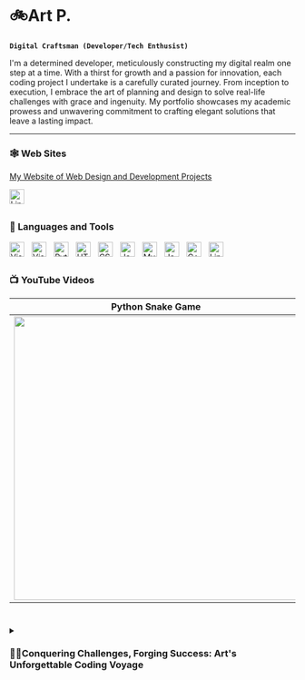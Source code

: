 # 🚲Art P.

**`Digital Craftsman (Developer/Tech Enthusist)`**

I'm a determined developer, meticulously constructing my digital realm one step at a time. With a thirst for growth and a passion for innovation, each coding project I undertake is a carefully curated journey. From inception to execution, I embrace the art of planning and design to solve real-life challenges with grace and ingenuity. My portfolio showcases my academic prowess and unwavering commitment to crafting elegant solutions that leave a lasting impact. 

---
### 🕸️ Web Sites
[My Website of Web Design and Development Projects](https://arts-incredible-website.netlify.app/index.html)

[<img align="left" alt="LinkedIn" width="26em" src="https://cdn.jsdelivr.net/gh/devicons/devicon/icons/linkedin/linkedin-original.svg" style="padding-right:10px;" title="LinkedIn"/>](https://www.linkedin.com/in/apalmer87/)

</br>

#
### 🧰 Languages and Tools

<img align="left" alt="Visual Studio" width="26px" src="https://cdn.jsdelivr.net/gh/devicons/devicon/icons/visualstudio/visualstudio-plain.svg" style="padding-right:10px;" title="Visual Studio"/>
<img align="left" alt="Visual Studio Code" width="26px" src="https://cdn.jsdelivr.net/gh/devicons/devicon/icons/vscode/vscode-original.svg" style="padding-right:10px;" title="Visual Studio Code"/>
<img align="left" alt="Python" width="26px" src="https://cdn.jsdelivr.net/gh/devicons/devicon/icons/python/python-original.svg" style="padding-right:10px;" title="Python" />
<img align="left" alt="HTML5" width="26px" src="https://cdn.jsdelivr.net/gh/devicons/devicon/icons/html5/html5-original.svg" style="padding-right:10px;" title="HTML5" />
<img align="left" alt="CSS3" width="26px" src="https://cdn.jsdelivr.net/gh/devicons/devicon/icons/css3/css3-original.svg" style="padding-right:10px;" title="CSS3" /> 
<img align="left" alt="JavaScript" width="26px" src="https://cdn.jsdelivr.net/gh/devicons/devicon/icons/javascript/javascript-original.svg" style="padding-right:10px;" title="JavaScript" />
<img align="left" alt="MySQL" width="26px" src="https://cdn.jsdelivr.net/gh/devicons/devicon/icons/mysql/mysql-original.svg" style="padding-right:10px;" title="MySQL" />
<img align="left" alt="Java" width="26px" src="https://cdn.jsdelivr.net/gh/devicons/devicon/icons/java/java-original.svg" style="padding-right:10px;" title="Java" />
<img align="left" alt="C++" width="26px" src="https://cdn.jsdelivr.net/gh/devicons/devicon/icons/cplusplus/cplusplus-original.svg" style="padding-right:10px;" title="C++" />
<img align="left" alt="Linux" width="26px" src="https://cdn.jsdelivr.net/gh/devicons/devicon/icons/linux/linux-original.svg" style="padding-right:10px;" title="Linux" />
<br/>

#

### 📺 YouTube Videos

| Python Snake Game | C++ Snake Game |
|:-----------------:|:--------------:|
|[<img src="https://img.youtube.com/vi/EuaQ19jOen4/0.jpg" width="500em">](https://www.youtube.com/watch?v=EuaQ19jOen4)|[<img src="https://img.youtube.com/vi/3dx6hMa7hYY/0.jpg" width="500em">](https://www.youtube.com/watch?v=3dx6hMa7hYY)|


<!--
implement below once status improves

![Arts's GitHub stats](https://github-readme-stats.vercel.app/api?username=apalm87&theme=dark&show_icons=true)
-->

#

<details>
  <summary><h3>👨‍💻Conquering Challenges, Forging Success: Art's Unforgettable Coding Voyage</h3></summary>
  <p>From the earliest days of my childhood, I found unbridled joy in the art of creation. Whether it was fashioning macaroni masterpieces, sketching imaginative worlds, constructing intricate structures with Legos, or delving into the realm of coding to bring my own games to life, my passion for bringing ideas to fruition has always burned within me.
</p>

<p>
While my coding journey commenced in high school, where I first ventured into the realm of Visual Basic, HTML, and CSS, the path I chose after graduation led me down a divergent road of electronics repair. Yet, in a serendipitous turn of events, I was irresistibly drawn into the captivating realm of information technology, owing to the prevalence of computers within virtually all electronic devices. I spent several years engrossed in the realm of Electronics and IT work, honing my skills and expanding my knowledge.
  </p>
  
During my tireless pursuit of enhancing my IT prowess, a serendipitous encounter forever altered the trajectory of my journey. Python, an enchanting language, crossed my path and I embraced its charm with fervor. Embarking on a self-taught exploration of Python projects, I rediscovered the profound pleasure of creating things anew. It was an awakening, reigniting the fire within me.

<p>
The transition to my current pursuit was not without its obstacles. Following a layoff from my previous IT position, I made the resolute decision to chart a new course as a programmer, rekindling my ardent love for coding. Equipped with invaluable transferable skills gleaned from my experiences in electronic repair and IT, I embraced coding as an immersive, full-time adventure.
  </p>

Amidst my self-learning odyssey of crafting awe-inspiring software marvels, I have proudly earned a Programming Essentials Certificate, serving as a testament to my unwavering commitment to constantly refine and elevate my craft. As I embark on the exhilarating pursuit of a bachelor's degree, I find myself wholeheartedly engaged in expanding my knowledge and augmenting my capabilities, forging an unbreakable foundation for my journey as a lifelong learner and creator.

<p>
Within the vast realm of technology, several fields beckon to me with magnetic allure. The captivating domains of AI, blockchain, video games, VR/AR, cybersecurity, and data science have captured my imagination, and I am ever eager to explore their depths. Furthermore, the dream of one day bringing my own mobile app into existence glimmers on the horizon, a testament to my unwavering ambition and limitless creativity.
  </p>

  <p>
Beyond the ethereal realm of coding, a realm where dreams manifest as lines of code, I find solace and joy in the company of my child. Together, we revel in the magic of life, cherishing precious moments and crafting memories. Moreover, my love for the great outdoors beckons me, and I readily answer the call. Engaging in exhilarating activities such as biking, kayaking, swimming, and hiking imbues my spirit with renewed vigor, fueling my boundless passion for both creation and adventure.
    <p/>

<!---
apalm87/apalm87 is a ✨ special ✨ repository because its `README.md` (this file) appears on your GitHub profile.
You can click the Preview link to take a look at your changes.
--->
